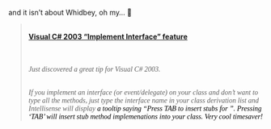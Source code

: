and it isn&#8217;t about Whidbey, oh my&#8230; 🙂

<blockquote dir="ltr" style="MARGIN-RIGHT: 0px">
  <p>
    <b><br /> <a id="viewpost.ascx_TitleUrl" href="http://weblogs.asp.net/markda/archive/2004/06/16/157685.aspx" class="broken_link">Visual C# 2003 &#8220;Implement Interface&#8221; feature</a><br /> </b><br /> <font face="Verdana"><br /> <br /> <em>Just discovered a great tip for Visual&nbsp;C# 2003.</em><br /> </font>
  </p>
  
  <p>
    <font face="Verdana"><br /> <em>If&nbsp;you implement an interface (or event/delegate) on your class and don&#8217;t want&nbsp;to type all the methods, just type the interface name&nbsp;in your class derivation list and Intellisense will display <font color="#000000">a tooltip saying “Press TAB to insert stubs for <interfacename>”. Pressing &#8216;TAB&#8217; will insert stub method implemenations into your class. Very cool timesaver!</font></em><br /> </font>
  </p>
</blockquote>